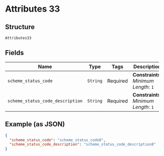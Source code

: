 
# Attributes 33

## Structure

`Attributes33`

## Fields

| Name | Type | Tags | Description |
|  --- | --- | --- | --- |
| `scheme_status_code` | `String` | Required | **Constraints**: *Minimum Length*: `1` |
| `scheme_status_code_description` | `String` | Required | **Constraints**: *Minimum Length*: `1` |

## Example (as JSON)

```json
{
  "scheme_status_code": "scheme_status_code0",
  "scheme_status_code_description": "scheme_status_code_description8"
}
```

